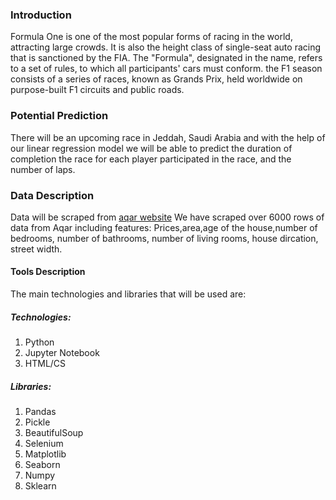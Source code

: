 ### Introduction
Formula One is one of the most popular forms of racing in the world, attracting large crowds. It is also the height class of single-seat auto racing that is sanctioned by the FIA. The "Formula", designated in the name, refers to a set of rules, to which all participants' cars must conform. the F1 season consists of a series of races, known as Grands Prix, held worldwide on purpose-built F1 circuits and public roads.

### Potential Prediction
There will be an upcoming race in Jeddah, Saudi Arabia and with the help of our linear regression model we will be able to predict the duration of completion the race for each player participated in the race, and the number of laps.

### Data Description
Data will be scraped from [aqar website](https://sa.aqar.fm/)  We have scraped over 6000 rows of data from Aqar including features: Prices,area,age of the house,number of bedrooms, number of bathrooms, number of living rooms, house dircation, street width.


#### Tools Description
The main technologies and libraries that will be used are:
##### Technologies:
1. Python
2. Jupyter Notebook
3. HTML/CS

##### Libraries:
1. Pandas
2. Pickle
3. BeautifulSoup
4. Selenium
6. Matplotlib
7. Seaborn
8. Numpy
9. Sklearn



